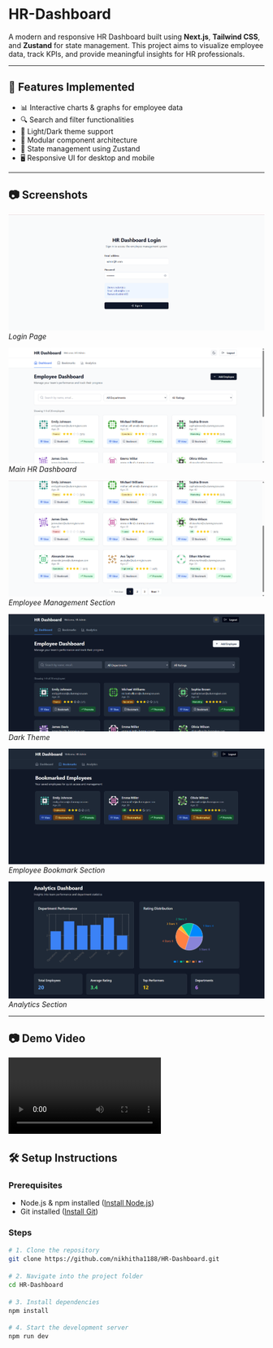 # HR-Dashboard

A modern and responsive HR Dashboard built using **Next.js**, **Tailwind CSS**, and **Zustand** for state management. This project aims to visualize employee data, track KPIs, and provide meaningful insights for HR professionals.

---

## 🚀 Features Implemented

- 📊 Interactive charts & graphs for employee data
- 🔍 Search and filter functionalities
- 🌙 Light/Dark theme support
- 🧩 Modular component architecture
- 🧠 State management using Zustand
- 🖥️ Responsive UI for desktop and mobile

---

## 📷 Screenshots

![Login Screenshot](./screenshots/login.png)
*Login Page*

![Dashboard Screenshot](./screenshots/dashboard.png)
*Main HR Dashboard*

![Employee List](./screenshots/employee.png)
*Employee Management Section*

![Dark Theme](./screenshots/dark.png)
*Dark Theme*

![Bookmark](./screenshots/bookmark.png)
*Employee Bookmark Section*

![Analytics](./screenshots/analytics.png)
*Analytics Section*

---

## 📷 Demo Video

![Demo GIF](./screenshots/demo.mp4)

## 🛠️ Setup Instructions

### Prerequisites

- Node.js & npm installed ([Install Node.js](https://nodejs.org))
- Git installed ([Install Git](https://git-scm.com))

### Steps

```bash
# 1. Clone the repository
git clone https://github.com/nikhitha1188/HR-Dashboard.git

# 2. Navigate into the project folder
cd HR-Dashboard

# 3. Install dependencies
npm install

# 4. Start the development server
npm run dev

